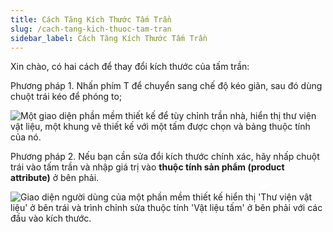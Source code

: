 ```yaml
---
title: Cách Tăng Kích Thước Tấm Trần
slug: /cach-tang-kich-thuoc-tam-tran
sidebar_label: Cách Tăng Kích Thước Tấm Trần
---
```


Xin chào, có hai cách để thay đổi kích thước của tấm trần:

Phương pháp 1. Nhấn phím T để chuyển sang chế độ kéo giãn, sau đó dùng chuột trái kéo để phóng to;

![Một giao diện phần mềm thiết kế để tùy chỉnh trần nhà, hiển thị thư viện vật liệu, một khung vẽ thiết kế với một tấm được chọn và bảng thuộc tính của nó.](https://storage.googleapis.com/jegavn_kb/images/2e500cfd-8e0c-43cf-a80c-6fbc38c1eb5f.png)

Phương pháp 2. Nếu bạn cần sửa đổi kích thước chính xác, hãy nhấp chuột trái vào tấm trần và nhập giá trị vào **thuộc tính sản phẩm (product attribute)** ở bên phải.

![Giao diện người dùng của một phần mềm thiết kế hiển thị 'Thư viện vật liệu' ở bên trái và trình chỉnh sửa thuộc tính 'Vật liệu tấm' ở bên phải với các đầu vào kích thước.](https://storage.googleapis.com/jegavn_kb/images/9c5a253a-db12-4832-8848-0abb25b0f61a.png)